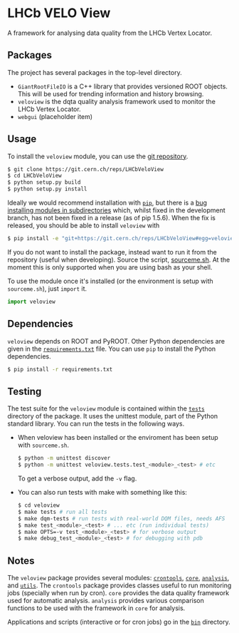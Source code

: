 LHCb VELO View
==============

A framework for analysing data quality from the LHCb Vertex Locator.

Packages
--------

The project has several packages in the top-level directory.

* `GiantRootFileIO` is a C++ library that provides versioned ROOT
  objects.  This will be used for trending information and history
  browsing.
* `veloview` is the dqta quality analysis framework used to monitor
  the LHCb Vertex Locator.
* `webgui` (placeholder item)

Usage
-----

To install the `veloview` module, you can use the [git repository](https://git.cern.ch/web/LHCbVeloView.git).

```bash
$ git clone https://git.cern.ch/reps/LHCbVeloView
$ cd LHCbVeloView
$ python setup.py build
$ python setup.py install
```

Ideally we would recommend installation with [`pip`](https://pypi.python.org/pypi/pip), but there is a [bug installing modules in subdirectories](https://github.com/pypa/pip/issues/1600) which, whilst fixed in the development branch, has not been fixed in a release (as of pip 1.5.6).
When the fix is released, you should be able to install `veloview` with

```bash
$ pip install -e "git+https://git.cern.ch/reps/LHCbVeloView#egg=veloview&subdirectory=veloview"
```

If you do not want to install the package, instead want to run it from
the repository (useful when developing).  Source the script,
[sourceme.sh](sourceme.sh).  At the moment this is only supported when
you are using bash as your shell.

To use the module once it's installed (or the environment is setup
with `sourceme.sh`), just `import` it.

```python
import veloview
```

Dependencies
------------

`veloview` depends on ROOT and PyROOT.  Other Python dependencies are
given in the [`requirements.txt`](requirements.txt) file.  You can use
`pip` to install the Python dependencies.

```bash
$ pip install -r requirements.txt
```

Testing
-------

The test suite for the `veloview` module is contained within the
[`tests`](veloview/tests) directory of the package.  It uses the
unittest module, part of the Python standard library.  You can run the
tests in the following ways.

* When veloview has been installed or the enviroment has been setup
  with `sourceme.sh`.

  ```bash
  $ python -m unittest discover
  $ python -m unittest veloview.tests.test_<module>_<test> # etc
  ```

  To get a verbose output, add the `-v` flag.

* You can also run tests with make with something like this:

  ```bash
  $ cd veloview
  $ make tests # run all tests
  $ make dqm-tests # run tests with real-world DQM files, needs AFS
  $ make test_<module>_<test> # ... etc (run individual tests)
  $ make OPTS=-v test_<module>_<test> # for verbose output
  $ make debug_test_<module>_<test> # for debugging with pdb
  ```

Notes
-----

The `veloview` package provides several modules:
[`crontools`](veloview/crontools), [`core`](veloview/core),
[`analysis`](veloview/analysis), and [`utils`](veloview/utils).  The
`crontools` package provides classes useful to run monitoring jobs
(specially when run by cron).  `core` provides the data quality
framework used for automatic analysis.  `analysis` provides various
comparison functions to be used with the framework in `core` for
analysis.

Applications and scripts (interactive or for cron jobs) go in the
[`bin`](bin) directory.
